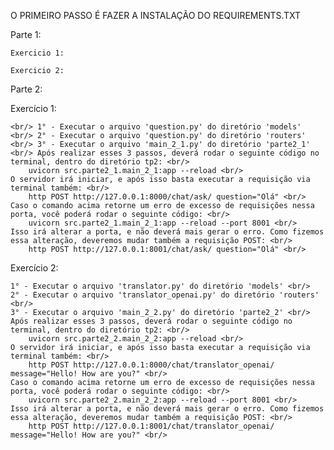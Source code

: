 O PRIMEIRO PASSO É FAZER A INSTALAÇÃO DO REQUIREMENTS.TXT

Parte 1:

    Exercicio 1:

    Exercicio 2:








Parte 2:

Exercício 1:

    <br/> 1° - Executar o arquivo 'question.py' do diretório 'models'
    <br/> 2° - Executar o arquivo 'question.py' do diretório 'routers'
    <br/> 3° - Executar o arquivo 'main_2_1.py' do diretório 'parte2_1'
    <br/> Após realizar esses 3 passos, deverá rodar o seguinte código no terminal, dentro do diretório tp2: <br/>
        uvicorn src.parte2_1.main_2_1:app --reload <br/>
    O servidor irá iniciar, e após isso basta executar a requisição via terminal também: <br/>
        http POST http://127.0.0.1:8000/chat/ask/ question="Olá" <br/>
    Caso o comando acima retorne um erro de excesso de requisições nessa porta, você poderá rodar o seguinte código: <br/>
        uvicorn src.parte2_1.main_2_1:app --reload --port 8001 <br/>
    Isso irá alterar a porta, e não deverá mais gerar o erro. Como fizemos essa alteração, deveremos mudar também a requisição POST: <br/>
        http POST http://127.0.0.1:8001/chat/ask/ question="Olá" <br/>

Exercício 2:

    1° - Executar o arquivo 'translator.py' do diretório 'models' <br/>
    2° - Executar o arquivo 'translator_openai.py' do diretório 'routers' <br/>
    3° - Executar o arquivo 'main_2_2.py' do diretório 'parte2_2' <br/>
    Após realizar esses 3 passos, deverá rodar o seguinte código no terminal, dentro do diretório tp2: <br/>
        uvicorn src.parte2_2.main_2_2:app --reload <br/>
    O servidor irá iniciar, e após isso basta executar a requisição via terminal também: <br/>
        http POST http://127.0.0.1:8000/chat/translator_openai/ message="Hello! How are you?" <br/>
    Caso o comando acima retorne um erro de excesso de requisições nessa porta, você poderá rodar o seguinte código: <br/>
        uvicorn src.parte2_2.main_2_2:app --reload --port 8001 <br/>
    Isso irá alterar a porta, e não deverá mais gerar o erro. Como fizemos essa alteração, deveremos mudar também a requisição POST: <br/>
        http POST http://127.0.0.1:8001/chat/translator_openai/ message="Hello! How are you?" <br/>